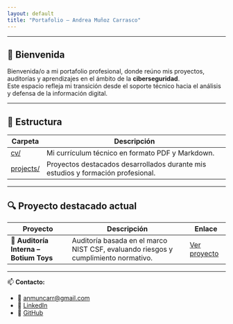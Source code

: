 ```yaml
---
layout: default
title: "Portafolio — Andrea Muñoz Carrasco"
---
```


---

## 💫 Bienvenida

Bienvenida/o a mi portafolio profesional, donde reúno mis proyectos, auditorías y aprendizajes en el ámbito de la **ciberseguridad**.  
Este espacio refleja mi transición desde el soporte técnico hacia el análisis y defensa de la información digital.

---

## 📂 Estructura

| Carpeta | Descripción |
|----------|-------------|
| [cv/](https://anmunozc.github.io/portafolio/cv/) | Mi currículum técnico en formato PDF y Markdown. |
| [projects/](https://anmunozc.github.io/portafolio/projects/) | Proyectos destacados desarrollados durante mis estudios y formación profesional. |

---

## 🔍 Proyecto destacado actual

| Proyecto | Descripción | Enlace |
|-----------|--------------|--------|
| 🧾 **Auditoría Interna – Botium Toys** | Auditoría basada en el marco NIST CSF, evaluando riesgos y cumplimiento normativo. | [Ver proyecto](https://anmunozc.github.io/portafolio/projects/auditoria-botium-toys/) |

---

📫 **Contacto:**  
- 📧 anmuncarr@gmail.com  
- 💼 [LinkedIn](https://linkedin.com/in/anmunozc)  
- 🐙 [GitHub](https://github.com/anmunozc)
